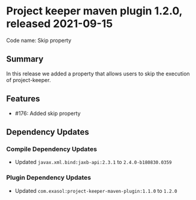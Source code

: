# Project keeper maven plugin 1.2.0, released 2021-09-15

Code name: Skip property

## Summary

In this release we added a property that allows users to skip the execution of project-keeper.

## Features

* #176: Added skip property

## Dependency Updates

### Compile Dependency Updates

* Updated `javax.xml.bind:jaxb-api:2.3.1` to `2.4.0-b180830.0359`

### Plugin Dependency Updates

* Updated `com.exasol:project-keeper-maven-plugin:1.1.0` to `1.2.0`
